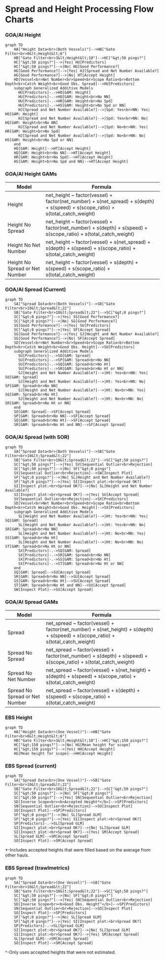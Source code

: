 # Spread and Height Processing Flow Charts


### GOA/AI Height

``` mermaid
graph TD
    HA["Height Data<br>(Both Vessels)"]-->HB["Gate Filter<br>0&lt;Height&lt;6"]
    HB["Gate Filter<br>3&lt;Height&lt;10"]-->HC["&gt;50 pings?"]
    HC["&gt;50 pings?"]-->|Yes| HU[Predictors]
    HC["&gt;50 pings?"]-->|No| HG[Good Performance?]
    HG[Good Performance?]-->|Yes| HJ[Spread and Net Number Available?]
    HG[Good Performance?]-->|No| HT[Accept Height]
    HD[Vessel<br>Net Number<br>Speed<br>Scope Ratio<br>Bottom Depth<br>Catch Weight<br>Good Obs. Spread]-->HU[Predictors]
    subgraph Generalized Additive Models
      HU[Predictors]-.->HO[GAM: Height]
      HU[Predictors]-.->HQ[GAM: Height<br>No NN]
      HU[Predictors]-.->HR[GAM: Height<br>No Spd]
      HU[Predictors]-.->HS[GAM: Height<br>No Spd or NN]
      HJ[Spread and Net Number Available?]-->|Spd: Yes<br>NN: Yes| HO[GAM: Height]
      HJ[Spread and Net Number Available?]-->|Spd: Yes<br>NN: No| HQ[GAM: Height<br>No NN]
      HJ[Spread and Net Number Available?]-->|Spd: No<br>NN: Yes| HR[GAM: Height<br>No Spd]
      HJ[Spread and Net Number Available?]-->|Spd: No<br>NN: No| HS[GAM: Height<br>No Spd or NN]
    end
    HO[GAM: Height]-->HT[Accept Height]
    HQ[GAM: Height<br>No NN]-->HT[Accept Height]
    HR[GAM: Height<br>No Spd]-->HT[Accept Height]
    HS[GAM: Height<br>No Spd and NN]-->HT[Accept Height]
```

### GOA/AI Height GAMs
| Model | Formula |
|------------|------------|
| Height | net_height ~ factor(vessel) + factor(net_number) + s(net_spread) + s(depth) + s(speed) + s(scope_ratio) + s(total_catch_weight) |
| Height No Spread | net_height ~ factor(vessel) + factor(net_number) + s(depth) + s(speed) + s(scope_ratio) + s(total_catch_weight) |
| Height No Net Number | net_height ~ factor(vessel) + s(net_spread) + s(depth) + s(speed) + s(scope_ratio) + s(total_catch_weight) |
| Height No Spread or Net Number | net_height ~ factor(vessel) + s(depth) + s(speed) + s(scope_ratio) + s(total_catch_weight) |

### GOA/AI Spread (Current)

``` mermaid
graph TD
    SA["Spread Data<br>(Both Vessels)"]-->SB["Gate Filter<br>10&lt;Spread&lt;22"]
    SB["Gate Filter<br>10&lt;Spread&lt;22"]-->SC["&gt;0 pings?"]
    SC["&gt;0 pings?"]-->|Yes| SS[Good Performance?]
    SC["&gt;0 pings?"]-->|No| SG[Good Performance?]
    SS[Good Performance?]-->|Yes| SU[Predictors]
    SC["&gt;0 pings?"]-->|Yes| SF[Accept Spread]
    SG[Good Performance?]-->|Yes| SJ[Height and Net Number Available?]
    SG[Good Performance?]-->|No| SF[Accept Spread]
    SD[Vessel<br>Net Number<br>Speed<br>Scope Ratio<br>Bottom Depth<br>Catch Weight<br>Good Obs. Height]-->SU[Predictors]
    subgraph Generalized Additive Models
      SU[Predictors]-.->SO[GAM: Spread]
      SU[Predictors]-.->SP[GAM: Spread<br>No NN]
      SU[Predictors]-.->SQ[GAM: Spread<br>No Ht]
      SU[Predictors]-.->SR[GAM: Spread<br>No Ht or NN]
      SJ[Height and Net Number Available?]-->|Ht: Yes<br>NN: Yes| SO[GAM: Spread]
      SJ[Height and Net Number Available?]-->|Ht: Yes<br>NN: No| SP[GAM: Spread<br>No NN]
      SJ[Height and Net Number Available?]-->|Ht: No<br>NN: Yes| SQ[GAM: Spread<br>No Ht]
      SJ[Height and Net Number Available?]-->|Ht: No<br>NN: No| SR[GAM: Spread<br>No Ht or NN]
    end
    SO[GAM: Spread]-->SF[Accept Spread]
    SP[GAM: Spread<br>No NN]-->SF[Accept Spread]
    SQ[GAM: Spread<br>No Ht]-->SF[Accept Spread]
    SR[GAM: Spread<br>No Ht and NN]-->SF[Accept Spread]
```


### GOA/AI Spread (with SOR)

``` mermaid
graph TD
    SA["Spread Data<br>(Both Vessels)"]-->SB["Gate Filter<br>10&lt;Spread&lt;22"]
    SB["Gate Filter<br>10&lt;Spread&lt;22"]-->SC["&gt;50 pings?"]
    SC["&gt;50 pings?"]-->|Yes| SV[Sequential Outlier<br>Rejection]
    SC["&gt;50 pings?"]-->|No| SF["&gt;0 pings"]
    SV[Sequential Outlier<br>Rejection]-->SW[Inspect Plot]
    SF["&gt;0 pings?"]-->|No| SL[Height and Net Number Available?]
    SF["&gt;0 pings?"]-->|Yes| SI[Inspect plot:<br>Spread OK?]
    SI[Inspect plot:<br>Spread OK?]-->|No| SL[Height and Net Number Available?]
    SI[Inspect plot:<br>Spread OK?]-->|Yes| SU[Accept Spread]
    SV[Sequential Outlier<br>Rejection]-->SX[Predictors]
    SD[Vessel<br>Net Number<br>Speed<br>Scope Ratio<br>Bottom Depth<br>Catch Weight<br>Good Obs. Height]-->SX[Predictors]
    subgraph Generalized Additive Models
      SL[Height and Net Number Available?]-->|Ht: Yes<br>NN: Yes| SQ[GAM: Spread]
      SL[Height and Net Number Available?]-->|Ht: Yes<br>NN: No| SR[GAM: Spread<br>No NN]
      SL[Height and Net Number Available?]-->|Ht: No<br>NN: Yes| SS[GAM: Spread<br>No Ht]
      SL[Height and Net Number Available?]-->|Ht: No<br>NN: No| ST[GAM: Spread<br>No Ht or NN]
      SX[Predictors]-.->SQ[GAM: Spread]
      SX[Predictors]-.->SR[GAM: Spread<br>No NN]
      SX[Predictors]-.->SS[GAM: Spread<br>No Ht]
      SX[Predictors]-.->ST[GAM: Spread<br>No Ht or NN]
    end
    SQ[GAM: Spread]-->SU[Accept Spread]
    SR[GAM: Spread<br>No NN]-->SU[Accept Spread]
    SS[GAM: Spread<br>No Ht]-->SU[Accept Spread]
    ST[GAM: Spread<br>No Ht and NN]-->SU[Accept Spread]
    SW[Inspect Plot]-->SU[Accept Spread]
```

### GOA/AI Spread GAMs
| Model | Formula |
|------------|------------|
| Spread | net_spread ~ factor(vessel) + factor(net_number) + s(net_height) + s(depth) + s(speed) + s(scope_ratio) + s(total_catch_weight) |
| Spread No Spread | net_spread ~ factor(vessel) + factor(net_number) + s(depth) + s(speed) + s(scope_ratio) + s(total_catch_weight) |
| Spread No Net Number | net_spread ~ factor(vessel) + s(net_height) + s(depth) + s(speed) + s(scope_ratio) + s(total_catch_weight) |
| Spread No Spread or Net Number | net_spread ~ factor(vessel) + s(depth) + s(speed) + s(scope_ratio) + s(total_catch_weight) |


### EBS Height
``` mermaid
graph TD
    HA["Height Data<br>(One Vessel)"]-->HB["Gate Filter<br>0&lt;Height&lt;6"]
    HB["Gate Filter<br>3&lt;Height&lt;10"]-->HC["&gt;150 pings?"]
    HC["&gt;150 pings?"]-->|No| HG[Mean height for scope]
    HC["&gt;150 pings?"]-->|Yes| HH[Accept Height]
    HG[Mean height for scope]-->HH[Accept Height]
```


### EBS Spread (current)
``` mermaid
graph TD
    SA["Spread Data<br>(One Vessel)"]-->SB["Gate Filter<br>10&lt;Spread&lt;22"]
    SB["Gate Filter<br>10&lt;Spread&lt;22"]-->SC["&gt;50 pings?"]
    SC["&gt;50 pings?"]-->|No| SF["&gt;0 pings?"]
    SC["&gt;50 pings?"]-->|Yes| SN[Sequential Outlier<br>Rejection]
    SD[Inverse Scope<br><b>Accepted Height*</b>]-->SP[Predictors]
    SN[Sequential Outlier<br>Rejection]-->SO[Inspect Plot]
    SO[Inspect Plot]-->SP[Predictors]
    SF["&gt;0 pings?"]-->|No| SL[Spread GLM]
    SF["&gt;0 pings?"]-->|Yes| SI[Inspect plot:<br>Spread OK?]
    SP[Predictors]-.->SL[Spread GLM]
    SI[Inspect plot:<br>Spread OK?]-->|No| SL[Spread GLM]
    SI[Inspect plot:<br>Spread OK?]-->|Yes| SM[Accept Spread]
    SL[Spread GLM]-->SM[Accept Spread]
    SO[Inspect Plot]-->SM[Accept Spread]
```

*-Includes accepted heights that were filled based on the average from other hauls.

### EBS Spread (trawlmetrics)
``` mermaid
graph TD
    SA["Spread Data<br>(One Vessel)"]-->SB["Gate Filter<br>10&lt;Spread&lt;22"]
    SB["Gate Filter<br>10&lt;Spread&lt;22"]-->SC["&gt;50 pings?"]
    SC["&gt;50 pings?"]-->|No| SF["&gt;0 pings?"]
    SC["&gt;50 pings?"]-->|Yes| SN[Sequential Outlier<br>Rejection]
    SD[Inverse Scope<br><b>Good Obs. Height^</b>]-->SP[Predictors]
    SN[Sequential Outlier<br>Rejection]-->SO[Inspect Plot]
    SO[Inspect Plot]-->SP[Predictors]
    SF["&gt;0 pings?"]-->|No| SL[Spread GLM]
    SF["&gt;0 pings?"]-->|Yes| SI[Inspect plot:<br>Spread OK?]
    SP[Predictors]-.->SL[Spread GLM]
    SI[Inspect plot:<br>Spread OK?]-->|No| SL[Spread GLM]
    SI[Inspect plot:<br>Spread OK?]-->|Yes| SM[Accept Spread]
    SL[Spread GLM]-->SM[Accept Spread]
    SO[Inspect Plot]-->SM[Accept Spread]
```

^-Only uses accepted heights that were not estimated.